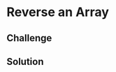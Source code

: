 # Reverse an Array
<!-- Short summary or background information -->

## Challenge
<!-- Description of the challenge -->

## Solution
<!-- Embedded whiteboard image -->
